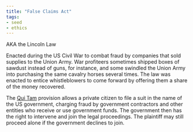 ```yaml
---
title: "False Claims Act"
tags:
- seed
- ethics
---
```


AKA the Lincoln Law

Enacted during the US Civil War to combat fraud by companies that sold supplies to the Union Army.  War profiteers sometimes shipped boxes of sawdust instead of guns, for instance, and some swindled the Union Army into purchasing the same cavalry horses several times. The law was enacted to entice whistleblowers to come forward by offering them a share of the money recovered.

The [Qui Tam](notes/Qui%20Tam.md) provision allows a private citizen to file a suit in the name of the US government, charging fraud by government contractors and other entities who receive or use government funds.  The government then has the right to intervene and join the legal proceedings. The plaintiff may still proceed alone if the government declines to join.